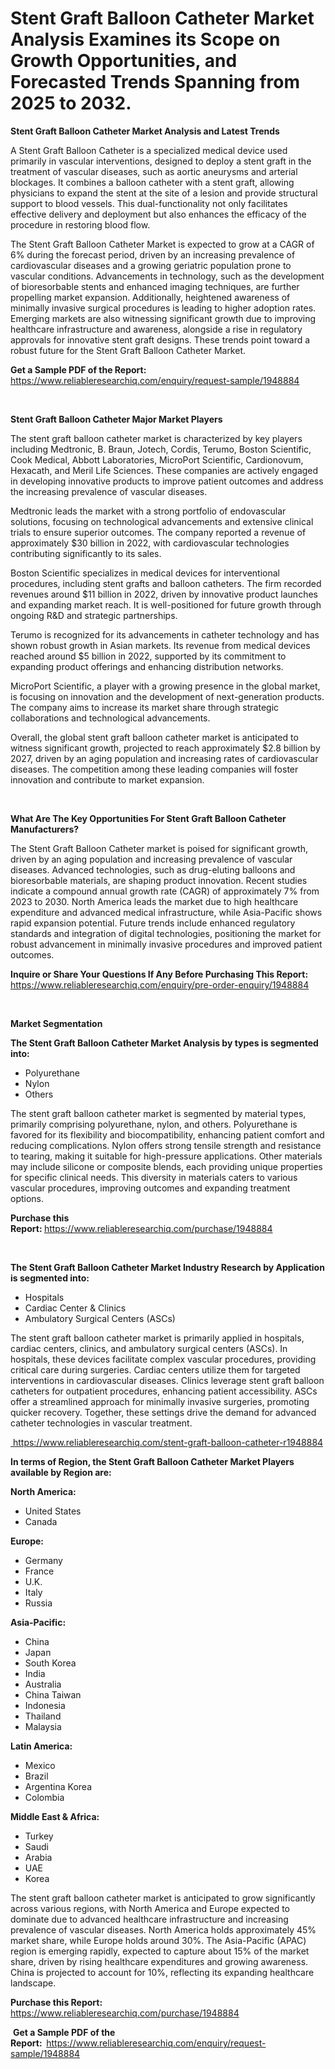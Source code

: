 <p><h1>Stent Graft Balloon Catheter Market Analysis Examines its Scope on Growth Opportunities, and Forecasted Trends Spanning from 2025 to 2032.</h1></p><p><strong>Stent Graft Balloon Catheter Market Analysis and Latest Trends</strong></p>
<p><p>A Stent Graft Balloon Catheter is a specialized medical device used primarily in vascular interventions, designed to deploy a stent graft in the treatment of vascular diseases, such as aortic aneurysms and arterial blockages. It combines a balloon catheter with a stent graft, allowing physicians to expand the stent at the site of a lesion and provide structural support to blood vessels. This dual-functionality not only facilitates effective delivery and deployment but also enhances the efficacy of the procedure in restoring blood flow.</p><p>The Stent Graft Balloon Catheter Market is expected to grow at a CAGR of 6% during the forecast period, driven by an increasing prevalence of cardiovascular diseases and a growing geriatric population prone to vascular conditions. Advancements in technology, such as the development of bioresorbable stents and enhanced imaging techniques, are further propelling market expansion. Additionally, heightened awareness of minimally invasive surgical procedures is leading to higher adoption rates. Emerging markets are also witnessing significant growth due to improving healthcare infrastructure and awareness, alongside a rise in regulatory approvals for innovative stent graft designs. These trends point toward a robust future for the Stent Graft Balloon Catheter Market.</p></p>
<p><strong>Get a Sample PDF of the Report:&nbsp;</strong> <a href="https://www.reliableresearchiq.com/enquiry/request-sample/1948884?utm_campaign=1140&utm_medium=2&utm_source=Github&utm_content=ia&utm_term=13042025&utm_id=stent-graft-balloon-catheter">https://www.reliableresearchiq.com/enquiry/request-sample/1948884</a></p>
<p>&nbsp;</p>
<p><strong>Stent Graft Balloon Catheter Major Market Players</strong></p>
<p><p>The stent graft balloon catheter market is characterized by key players including Medtronic, B. Braun, Jotech, Cordis, Terumo, Boston Scientific, Cook Medical, Abbott Laboratories, MicroPort Scientific, Cardionovum, Hexacath, and Meril Life Sciences. These companies are actively engaged in developing innovative products to improve patient outcomes and address the increasing prevalence of vascular diseases.</p><p>Medtronic leads the market with a strong portfolio of endovascular solutions, focusing on technological advancements and extensive clinical trials to ensure superior outcomes. The company reported a revenue of approximately $30 billion in 2022, with cardiovascular technologies contributing significantly to its sales.</p><p>Boston Scientific specializes in medical devices for interventional procedures, including stent grafts and balloon catheters. The firm recorded revenues around $11 billion in 2022, driven by innovative product launches and expanding market reach. It is well-positioned for future growth through ongoing R&D and strategic partnerships.</p><p>Terumo is recognized for its advancements in catheter technology and has shown robust growth in Asian markets. Its revenue from medical devices reached around $5 billion in 2022, supported by its commitment to expanding product offerings and enhancing distribution networks.</p><p>MicroPort Scientific, a player with a growing presence in the global market, is focusing on innovation and the development of next-generation products. The company aims to increase its market share through strategic collaborations and technological advancements.</p><p>Overall, the global stent graft balloon catheter market is anticipated to witness significant growth, projected to reach approximately $2.8 billion by 2027, driven by an aging population and increasing rates of cardiovascular diseases. The competition among these leading companies will foster innovation and contribute to market expansion.</p></p>
<p>&nbsp;</p>
<p><strong>What Are The Key Opportunities For Stent Graft Balloon Catheter Manufacturers?</strong></p>
<p><p>The Stent Graft Balloon Catheter market is poised for significant growth, driven by an aging population and increasing prevalence of vascular diseases. Advanced technologies, such as drug-eluting balloons and bioresorbable materials, are shaping product innovation. Recent studies indicate a compound annual growth rate (CAGR) of approximately 7% from 2023 to 2030. North America leads the market due to high healthcare expenditure and advanced medical infrastructure, while Asia-Pacific shows rapid expansion potential. Future trends include enhanced regulatory standards and integration of digital technologies, positioning the market for robust advancement in minimally invasive procedures and improved patient outcomes.</p></p>
<p><strong>Inquire or Share Your Questions If Any Before Purchasing This Report:</strong> <a href="https://www.reliableresearchiq.com/enquiry/pre-order-enquiry/1948884?utm_campaign=1140&utm_medium=2&utm_source=Github&utm_content=ia&utm_term=13042025&utm_id=stent-graft-balloon-catheter">https://www.reliableresearchiq.com/enquiry/pre-order-enquiry/1948884</a></p>
<p>&nbsp;</p>
<p><strong>Market Segmentation</strong></p>
<p><strong>The Stent Graft Balloon Catheter Market Analysis by types is segmented into:</strong></p>
<p><ul><li>Polyurethane</li><li>Nylon</li><li>Others</li></ul></p>
<p><p>The stent graft balloon catheter market is segmented by material types, primarily comprising polyurethane, nylon, and others. Polyurethane is favored for its flexibility and biocompatibility, enhancing patient comfort and reducing complications. Nylon offers strong tensile strength and resistance to tearing, making it suitable for high-pressure applications. Other materials may include silicone or composite blends, each providing unique properties for specific clinical needs. This diversity in materials caters to various vascular procedures, improving outcomes and expanding treatment options.</p></p>
<p><strong>Purchase this Report:&nbsp;</strong><a href="https://www.reliableresearchiq.com/purchase/1948884?utm_campaign=1140&utm_medium=2&utm_source=Github&utm_content=ia&utm_term=13042025&utm_id=stent-graft-balloon-catheter">https://www.reliableresearchiq.com/purchase/1948884</a></p>
<p>&nbsp;</p>
<p><strong>The Stent Graft Balloon Catheter Market Industry Research by Application is segmented into:</strong></p>
<p><ul><li>Hospitals</li><li>Cardiac Center & Clinics</li><li>Ambulatory Surgical Centers (ASCs)</li></ul></p>
<p><p>The stent graft balloon catheter market is primarily applied in hospitals, cardiac centers, clinics, and ambulatory surgical centers (ASCs). In hospitals, these devices facilitate complex vascular procedures, providing critical care during surgeries. Cardiac centers utilize them for targeted interventions in cardiovascular diseases. Clinics leverage stent graft balloon catheters for outpatient procedures, enhancing patient accessibility. ASCs offer a streamlined approach for minimally invasive surgeries, promoting quicker recovery. Together, these settings drive the demand for advanced catheter technologies in vascular treatment.</p></p>
<p><a href="https://www.reliableresearchiq.com/stent-graft-balloon-catheter-r1948884?utm_campaign=1140&utm_medium=2&utm_source=Github&utm_content=ia&utm_term=13042025&utm_id=stent-graft-balloon-catheter">&nbsp;https://www.reliableresearchiq.com/stent-graft-balloon-catheter-r1948884</a></p>
<p><strong>In terms of Region, the Stent Graft Balloon Catheter Market Players available by Region are:</strong></p>
<p>
    <p> <strong> North America: </strong>
        <ul>
            <li>United States</li>
            <li>Canada</li>
        </ul>
        </p> 
    <p> <strong> Europe: </strong>
        <ul>
            <li>Germany</li>
            <li>France</li>
            <li>U.K.</li>
            <li>Italy</li>
            <li>Russia</li>
        </ul>
        </p> 
    <p> <strong> Asia-Pacific: </strong>
        <ul>
            <li>China</li>
            <li>Japan</li>
            <li>South Korea</li>
            <li>India</li>
            <li>Australia</li>
            <li>China Taiwan</li>
            <li>Indonesia</li>
            <li>Thailand</li>
            <li>Malaysia</li>
        </ul>
        </p> 
    <p> <strong> Latin America: </strong>
        <ul>
            <li>Mexico</li>
            <li>Brazil</li>
            <li>Argentina Korea</li>
            <li>Colombia</li>
        </ul>
        </p> 
    <p> <strong> Middle East & Africa: </strong>
        <ul>
            <li>Turkey</li>
            <li>Saudi</li>
            <li>Arabia</li>
            <li>UAE</li>
            <li>Korea</li>
        </ul>
    </p>
    </p>
<p><p>The stent graft balloon catheter market is anticipated to grow significantly across various regions, with North America and Europe expected to dominate due to advanced healthcare infrastructure and increasing prevalence of vascular diseases. North America holds approximately 45% market share, while Europe holds around 30%. The Asia-Pacific (APAC) region is emerging rapidly, expected to capture about 15% of the market share, driven by rising healthcare expenditures and growing awareness. China is projected to account for 10%, reflecting its expanding healthcare landscape.</p></p>
<p><strong>Purchase this Report: </strong><a href="https://www.reliableresearchiq.com/purchase/1948884?utm_campaign=1140&utm_medium=2&utm_source=Github&utm_content=ia&utm_term=13042025&utm_id=stent-graft-balloon-catheter">https://www.reliableresearchiq.com/purchase/1948884</a></p>
<p>&nbsp;<strong>Get a Sample PDF of the Report:&nbsp;&nbsp;</strong><a href="https://www.reliableresearchiq.com/enquiry/request-sample/1948884?utm_campaign=1140&utm_medium=2&utm_source=Github&utm_content=ia&utm_term=13042025&utm_id=stent-graft-balloon-catheter">https://www.reliableresearchiq.com/enquiry/request-sample/1948884</a></p>
<p><strong></strong></p>
<p><p></p><p></p><p></p></p>
